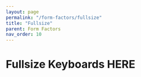 ```yaml
---
layout: page
permalink: "/form-factors/fullsize"
title: "Fullsize"
parent: Form Factors
nav_order: 10
---
```

# Fullsize Keyboards HERE
